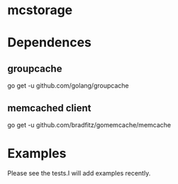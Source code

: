 mcstorage
=========
# Dependences
## groupcache
go get -u github.com/golang/groupcache
## memcached client
go get -u github.com/bradfitz/gomemcache/memcache

# Examples 
Please see the tests.I will add examples recently.
